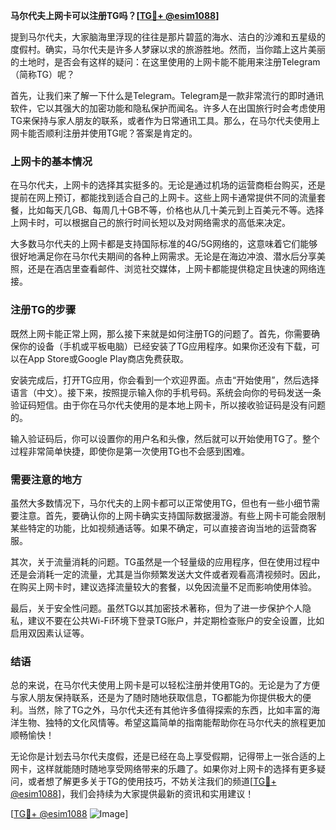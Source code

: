 **马尔代夫上网卡可以注册TG吗？[[TG💪+ @esim1088](https://t.me/s/esim1088)]**

提到马尔代夫，大家脑海里浮现的往往是那片碧蓝的海水、洁白的沙滩和五星级的度假村。确实，马尔代夫是许多人梦寐以求的旅游胜地。然而，当你踏上这片美丽的土地时，是否会有这样的疑问：在这里使用的上网卡能不能用来注册Telegram（简称TG）呢？

首先，让我们来了解一下什么是Telegram。Telegram是一款非常流行的即时通讯软件，它以其强大的加密功能和隐私保护而闻名。许多人在出国旅行时会考虑使用TG来保持与家人朋友的联系，或者作为日常通讯工具。那么，在马尔代夫使用上网卡能否顺利注册并使用TG呢？答案是肯定的。

### 上网卡的基本情况

在马尔代夫，上网卡的选择其实挺多的。无论是通过机场的运营商柜台购买，还是提前在网上预订，都能找到适合自己的上网卡。这些上网卡通常提供不同的流量套餐，比如每天几GB、每周几十GB不等，价格也从几十美元到上百美元不等。选择上网卡时，可以根据自己的旅行时间长短以及对网络需求的高低来决定。

大多数马尔代夫的上网卡都是支持国际标准的4G/5G网络的，这意味着它们能够很好地满足你在马尔代夫期间的各种上网需求。无论是在海边冲浪、潜水后分享美照，还是在酒店里查看邮件、浏览社交媒体，上网卡都能提供稳定且快速的网络连接。

### 注册TG的步骤

既然上网卡能正常上网，那么接下来就是如何注册TG的问题了。首先，你需要确保你的设备（手机或平板电脑）已经安装了TG应用程序。如果你还没有下载，可以在App Store或Google Play商店免费获取。

安装完成后，打开TG应用，你会看到一个欢迎界面。点击“开始使用”，然后选择语言（中文）。接下来，按照提示输入你的手机号码。系统会向你的号码发送一条验证码短信。由于你在马尔代夫使用的是本地上网卡，所以接收验证码是没有问题的。

输入验证码后，你可以设置你的用户名和头像，然后就可以开始使用TG了。整个过程非常简单快捷，即使你是第一次使用TG也不会感到困难。

### 需要注意的地方

虽然大多数情况下，马尔代夫的上网卡都可以正常使用TG，但也有一些小细节需要注意。首先，要确认你的上网卡确实支持国际数据漫游。有些上网卡可能会限制某些特定的功能，比如视频通话等。如果不确定，可以直接咨询当地的运营商客服。

其次，关于流量消耗的问题。TG虽然是一个轻量级的应用程序，但在使用过程中还是会消耗一定的流量，尤其是当你频繁发送大文件或者观看高清视频时。因此，在购买上网卡时，建议选择流量较大的套餐，以免因流量不足而影响使用体验。

最后，关于安全性问题。虽然TG以其加密技术著称，但为了进一步保护个人隐私，建议不要在公共Wi-Fi环境下登录TG账户，并定期检查账户的安全设置，比如启用双因素认证等。

### 结语

总的来说，在马尔代夫使用上网卡是可以轻松注册并使用TG的。无论是为了方便与家人朋友保持联系，还是为了随时随地获取信息，TG都能为你提供极大的便利。当然，除了TG之外，马尔代夫还有其他许多值得探索的东西，比如丰富的海洋生物、独特的文化风情等。希望这篇简单的指南能帮助你在马尔代夫的旅程更加顺畅愉快！

无论你是计划去马尔代夫度假，还是已经在岛上享受假期，记得带上一张合适的上网卡，这样就能随时随地享受网络带来的乐趣了。如果你对上网卡的选择有更多疑问，或者想了解更多关于TG的使用技巧，不妨关注我们的频道[[TG💪+ @esim1088](https://t.me/s/esim1088)]，我们会持续为大家提供最新的资讯和实用建议！

[[TG💪+ @esim1088](https://t.me/s/esim1088) ![Image](https://i.postimg.cc/4NQfJmqS/Snipaste-2025-05-13-00-14-12.png)]